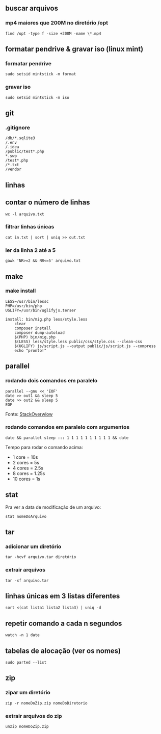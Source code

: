 ## buscar arquivos

### mp4 maiores que 200M no diretório /opt

```
find /opt -type f -size +200M -name \*.mp4
```

## formatar pendrive & gravar iso (linux mint)

### formatar pendrive

```
sudo setsid mintstick -m format
```

### gravar iso

```
sudo setsid mintstick -m iso
```

## git

### .gitignore

```
/db/*.sqlite3
/.env
/.idea
/public/test*.php
*.swp
/test*.php
/*.txt
/vendor
```

## linhas

## contar o número de linhas

```
wc -l arquivo.txt
```

### filtrar linhas únicas

```
cat in.txt | sort | uniq >> out.txt
```

### ler da linha 2 até a 5

```
gawk 'NR>=2 && NR<=5' arquivo.txt
```

## make

### make install

```
LESS=/usr/bin/lessc
PHP=/usr/bin/php
UGLIFY=/usr/bin/uglifyjs.terser

install: bin/mig.php less/style.less
	clear
	composer install
	composer dump-autoload
	$(PHP) bin/mig.php
	$(LESS) less/style.less public/css/style.css --clean-css
	$(UGLIFY) js/script.js --output public/js/script.js --compress
	echo "pronto!"
```

## parallel

### rodando dois comandos em paralelo

```
parallel --gnu << 'EOF'
date >> out1 && sleep 5
date >> out2 && sleep 5
EOF
```

Fonte: [StackOverwlow](https://stackoverflow.com/a/33765906)

### rodando comandos em paralelo com argumentos

```
date && parallel sleep ::: 1 1 1 1 1 1 1 1 1 1 && date
```

Tempo para rodar o comando acima:

- 1 core = 10s
- 2 cores = 5s
- 4 cores = 2.5s
- 8 cores = 1.25s
- 10 cores = 1s

## stat

Pra ver a data de modificação de um arquivo:

```
stat nomeDoArquivo
```

## tar

### adicionar um diretório

```
tar -hcvf arquivo.tar diretório
```

### extrair arquivos

```
tar -xf arquivo.tar
```

## linhas únicas em 3 listas diferentes

```
sort <(cat lista1 lista2 lista3) | uniq -d
```

## repetir comando a cada n segundos

```
watch -n 1 date
```

## tabelas de alocação (ver os nomes)

```
sudo parted --list
```

## zip

### zipar um diretório

```
zip -r nomeDoZip.zip nomeDoDiretorio
```

### extrair arquivos do zip

```
unzip nomeDoZip.zip
```
